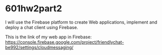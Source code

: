 # 601hw2part2

I will use the Firebase platform to create Web applications, implement and deploy a chat client using Firebase.

This is the link of my web app in Firebase:
https://console.firebase.google.com/project/friendlychat-be992/settings/cloudmessaging/


